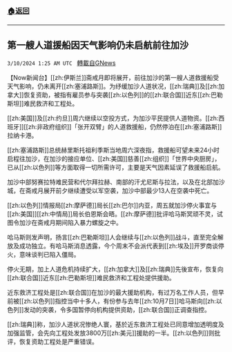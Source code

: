 ###  [:house:返回](README.md)
---


## 第一艘人道援船因天气影响仍未启航前往加沙
`3/10/2024 1:25 AM UTC ` [轉載自GNews](https://gnews.org/articles/2380749)

【Now新闻台】[[zh:伊斯兰]]斋戒月即将展开，前往加沙的第一艘人道救援船受天气影响，仍未离开[[zh:塞浦路斯]]。为纾缓加沙人道状况，[[zh:瑞典]]及[[zh:加拿大]]恢复资助，被指有雇员参与突袭[[zh:以色列]]的[[zh:联合国]]近东[[zh:巴勒斯坦]]难民救济和工程处。

[[zh:美国]]及[[zh:约旦]]周六继续以空投方式，为加沙平民提供人道物资。[[zh:西班牙]][[zh:非政府组织]]「张开双臂」的人道救援船，仍然停泊在[[zh:塞浦路斯]]拉纳卡港。

[[zh:塞浦路斯]]总统赫里斯托祖利季斯当地周六深夜指，救援船可望未来24小时启程往加沙，在加沙的接应单位、[[zh:美国]]慈善[[zh:组织]]「世界中央厨房」，已从[[zh:以色列]]等方面取得一切所需许可，主要是天气因素延误了救援船启航。

加沙中部努赛拉特难民营和代尔拜拉赫、南部的汗尤尼斯与拉法，以及在北部加沙城，在斋戒月展开前夕继续遭受以军空袭，加沙中部最少13人在空袭中死亡。

[[zh:以色列]]情报局[[zh:摩萨德]]局长[[zh:巴尔]]内亚，周五就加沙停火事宜与[[zh:美国]][[zh:中情局]]局长伯恩斯会晤。[[zh:摩萨德]]批评哈马斯冥顽不灵，试图令加沙在斋戒月期间陷入暴力螺旋之中。

哈马斯则发声明，扬言[[zh:巴勒斯坦]]人会继续与[[zh:以色列]]战斗，直至完全解放及成功独立。有哈马斯消息透露，今个周末不会派代表到[[zh:埃及]]开罗商谈停火，意味谈判已陷入僵局。

停火无期，加上人道危机持续扩大，[[zh:加拿大]]及[[zh:瑞典]]先後宣布，恢复向[[zh:联合国]]近东[[zh:巴勒斯坦]]难民救济和工程处提供援助。

近东救济工程处是[[zh:联合国]]在加沙的最大援助机构，有过万名工作人员，但早前被[[zh:以色列]]指控当中十多人，有份参与去年[[zh:10月7日]]哈马斯向[[zh:以色列]]发动的突袭，令多国暂停向机构提供资助，[[zh:联合国]]正调查指控。

[[zh:瑞典]]称，加沙人道状况惨绝人寰，基於近东救济工程处已同意增加透明度及加强监管，会先向工程处发放3800万[[zh:美元]]援助的一半。[[zh:以色列]]则批评，恢复资助工程处是严重错误。
